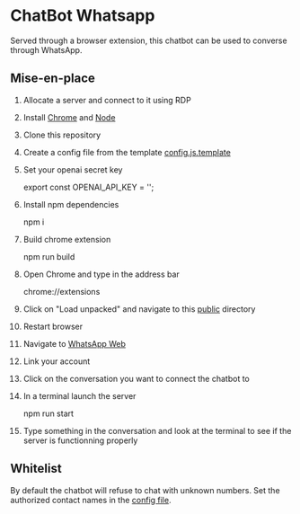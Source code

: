 # ChatBot Whatsapp

Served through a browser extension, this chatbot can be used to converse through WhatsApp.

## Mise-en-place

1. Allocate a server and connect to it using RDP

2. Install [Chrome](https://www.google.com/chrome/) and [Node](https://nodejs.org/en/download/) 

3. Clone this repository

4. Create a config file from the template [config.js.template](./server/config.js.template)

5. Set your openai secret key

    export const OPENAI_API_KEY = '';

6. Install npm dependencies

    npm i

7. Build chrome extension

    npm run build

8. Open Chrome and type in the address bar

    chrome://extensions

9. Click on "Load unpacked" and navigate to this [public](./public/) directory

10. Restart browser

11. Navigate to [WhatsApp Web](https://web.whatsapp.com/)

12. Link your account

13. Click on the conversation you want to connect the chatbot to

14. In a terminal launch the server

    npm run start

15. Type something in the conversation and look at the terminal to see if the server is functionning properly


## Whitelist

By default the chatbot will refuse to chat with unknown numbers. Set the authorized contact names in the [config file](./server/config.js).


